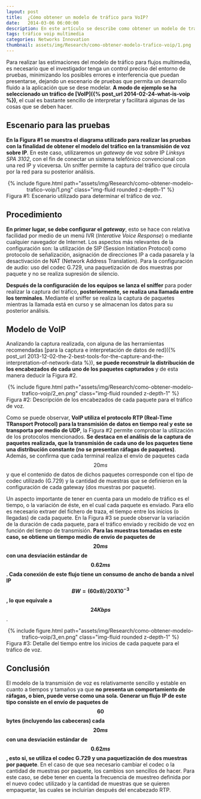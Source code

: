 ```yaml
---
layout: post
title:  ¿Cómo obtener un modelo de tráfico para VoIP?
date:   2014-03-06 06:00:00
description: En este artículo se describe como obtener un modelo de tráfico para voip, el cual es bastante sencillo de interpretar y facilitará algunas de las cosas que se deben hacer.
tags: tráfico voip multimedia
categories: Networks Innovation 
thumbnail: assets/img/Research/como-obtener-modelo-trafico-voip/1.png
---
```

Para realizar las estimaciones del modelo de tráfico para flujos multimedia, es necesario que el investigador tenga un control preciso del entorno de pruebas, minimizando los posibles errores e interferencia que puedan presentarse, dejando un escenario de pruebas que permita un desarrollo fluido a la aplicación que se dese modelar. **A modo de ejemplo se ha seleccionado un tráfico de [VoIP]({% post_url 2014-02-24-what-is-voip %})**, el cual es bastante sencillo de interpretar y facilitará algunas de las cosas que se deben hacer.

## Escenario para las pruebas

**En la Figura #1 se muestra el diagrama utilizado para realizar las pruebas con la finalidad de obtener el modelo del tráfico en la transmisión de voz sobre IP**. En este caso, utilizaremos un *gateway* de voz sobre IP *Linksys SPA 3102*, con el fin de conectar un sistema telefónico convencional con una red IP y viceversa. Un sniffer permite la captura del tráfico que circula por la red para su posterior análisis.

<div class="row mt-3" style="text-align: center">
    <div class="col-sm mt-3 mt-md-0">
        {% include figure.html path="assets/img/Research/como-obtener-modelo-trafico-voip/1.png" class="img-fluid rounded z-depth-1" %}
    </div>
</div>
<div class="caption">
    Figura #1: Escenario utilizado para determinar el tráfico de voz.
</div>

## Procedimiento

**En primer lugar, se debe configurar el *gateway***, esto se hace con relativa facilidad por medio de un menú IVR (*Interative Voice Response*) o mediante cualquier navegador de Internet. Los aspectos más relevantes de la configuración son: la utilización de SIP (Session Initiation Protocol) como protocolo de señalización, asignación de direcciones IP a cada pasarela y la desactivación de NAT (Network Address Translation). Para la configuración de audio: uso del codec G.729, una paquetización de dos muestras por paquete y no se realiza supresión de silencio.

**Después de la configuración de los equipos se lanza el sniffer** para poder realizar la captura del tráfico, **posteriormente, se realiza una llamada entre los terminales**. Mediante el sniffer se realiza la captura de paquetes mientras la llamada está en curso y se almacenan los datos para su posterior análisis.

## Modelo de VoIP

Analizando la captura realizada, con alguna de las herramientas recomendadas [para la captura e interpretación de datos de red]({% post_url 2013-12-02-the-2-best-tools-for-the-capture-and-the-interpretation-of-network-data %}), **se puede reconstruir la distribución de los encabezados de cada uno de los paquetes capturados** y de esta manera deducir la Figura #2.

<div class="row mt-3" style="text-align: center">
    <div class="col-sm mt-3 mt-md-0">
        {% include figure.html path="assets/img/Research/como-obtener-modelo-trafico-voip/2_en.png" class="img-fluid rounded z-depth-1" %}
    </div>
</div>
<div class="caption">
    Figura #2: Descripción de los encabezados de cada paquete para el tráfico de voz.
</div>

Como se puede observar, **VoIP utiliza el protocolo RTP (Real-Time TRansport Protocol) para la transmisión de datos en tiempo real y este se transporta por medio de UDP**, la Figura #2 permite comprobar la utilización de los protocolos mencionados. **Se destaca en el análisis de la captura de paquetes realizada, que la transmisión de cada uno de los paquetes tiene una distribución constante (no se presentan ráfagas de paquetes)**. Además, se confirma que cada terminal realiza el envío de paquetes cada $$20 ms$$ y que el contenido de datos de dichos paquetes corresponde con el tipo de codec utilizado (G.729) y la cantidad de muestras que se definieron en la configuración de cada gateway (dos muestras por paquete).

Un aspecto importante de tener en cuenta para un modelo de tráfico es el tiempo, o la variación de éste, en el cual cada paquete es enviado. Para ello es necesario extraer del fichero de traza, el tiempo entre los inicios (o llegadas) de cada paquete. En la Figura #3 se puede observar la variación de la duración de cada paquete, para el tráfico enviado y recibido de voz en función del tiempo de transmisión. **Para las muestras tomadas en este caso, se obtiene un tiempo medio de envío de paquetes de $$20 ms$$ con una desviación estándar de $$0.62 ms$$. Cada conexión de este flujo tiene un consumo de ancho de banda a nivel IP $$BW = (60x8) / 20X10^{-3}$$, lo que equivale a $$24 Kbps$$**.

<div class="row mt-3" style="text-align: center">
    <div class="col-sm mt-3 mt-md-0">
        {% include figure.html path="assets/img/Research/como-obtener-modelo-trafico-voip/3_en.png" class="img-fluid rounded z-depth-1" %}
    </div>
</div>
<div class="caption">
    Figura #3: Detalle del tiempo entre los inicios de cada paquete para el tráfico de voz.
</div>

## Conclusión

El modelo de la transmisión de voz es relativamente sencillo y estable en cuanto a tiempos y tamaños ya que **no presenta un comportamiento de ráfagas, o bien, puede verse como una sola. Generar un flujo IP de este tipo consiste en el envío de paquetes de $$60$$ bytes (incluyendo las cabeceras) cada $$20 ms$$ con una desviación estándar de $$0.62 ms$$, esto si, se utiliza el codec G.729 y una paquetización de dos muestras por paquete**. En el caso de que sea necesario cambiar el codec o la cantidad de muestras por paquete, los cambios son sencillos de hacer. Para este caso, se debe tener en cuenta la frecuencia de muestreo definida por el nuevo codec utilizado y la cantidad de muestras que se quieren empaquetar, las cuales se incluirían después del encabezado RTP.
